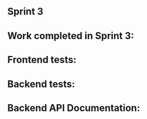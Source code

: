## Sprint 3

Work completed in Sprint 3:
  - 

Frontend tests:
  - 

Backend tests:
  - 

Backend API Documentation:
  - 
